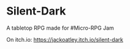 # Silent-Dark
A tabletop RPG made for #Micro-RPG Jam

On itch.io: https://jackoatley.itch.io/silent-dark
